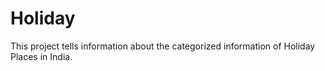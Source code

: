# Holiday
This project tells information about the categorized information of Holiday Places in India.

